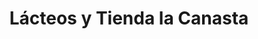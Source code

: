 ---
title: "Lácteos y Tienda la Canasta"
url: /santa-tecla/lacteos-y-tienda-la-canasta/
shop: lácteos
---